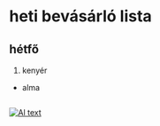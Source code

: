 # heti bevásárló lista
## hétfő
1. kenyér
- alma

```

```
 [![Al text](image-2.png)](https://store.steampowered.com/app/1229490/ULTRAKILL/)